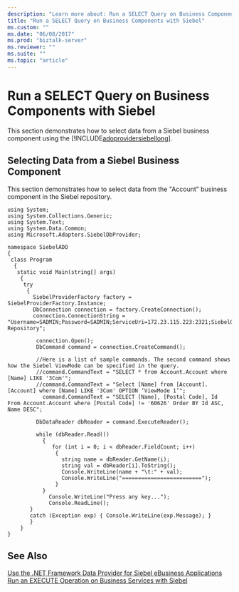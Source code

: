 ```yaml
---
description: "Learn more about: Run a SELECT Query on Business Components with Siebel"
title: "Run a SELECT Query on Business Components with Siebel"
ms.custom: ""
ms.date: "06/08/2017"
ms.prod: "biztalk-server"
ms.reviewer: ""
ms.suite: ""
ms.topic: "article"
---
```

# Run a SELECT Query on Business Components with Siebel
This section demonstrates how to select data from a Siebel business component using the [!INCLUDE[adoprovidersiebellong](../../includes/adoprovidersiebellong-md.md)].  
  
## Selecting Data from a Siebel Business Component  
 This section demonstrates how to select data from the "Account" business component in the Siebel repository.  
  
```  
using System;  
using System.Collections.Generic;  
using System.Text;  
using System.Data.Common;  
using Microsoft.Adapters.SiebelDbProvider;  
  
namespace SiebelADO  
{  
 class Program  
  {  
   static void Main(string[] args)  
    {  
     try  
      {  
        SiebelProviderFactory factory = SiebelProviderFactory.Instance;  
        DbConnection connection = factory.CreateConnection();  
        connection.ConnectionString = "Username=SADMIN;Password=SADMIN;ServiceUri=172.23.115.223:2321;SiebelObjectManager=SSEObjMgr;SiebelEnterpriseServer=ent771;Language=enu;SiebelRepository=Siebel Repository";  
  
         connection.Open();  
         DbCommand command = connection.CreateCommand();  
  
         //Here is a list of sample commands. The second command shows how the Siebel ViewMode can be specified in the query.  
         //command.CommandText = "SELECT * from Account.Account where [Name] LIKE '3Com'";  
         //command.CommandText = "Select [Name] from [Account].[Account] where [Name] LIKE '3Com' OPTION ‘ViewMode 1’";  
           command.CommandText = "SELECT [Name], [Postal Code], Id From Account.Account where [Postal Code] != '60626' Order BY Id ASC, Name DESC";  
  
         DbDataReader dbReader = command.ExecuteReader();  
  
         while (dbReader.Read())  
           {  
              for (int i = 0; i < dbReader.FieldCount; i++)  
               {  
                 string name = dbReader.GetName(i);  
                 string val = dbReader[i].ToString();  
                 Console.WriteLine(name + "\t:" + val);  
                 Console.WriteLine("=========================");  
               }  
           }  
             Console.WriteLine("Press any key...");  
             Console.ReadLine();  
       }  
       catch (Exception exp) { Console.WriteLine(exp.Message); }  
       }  
    }  
}  
```  
  
## See Also  
 [Use the .NET Framework Data Provider for Siebel eBusiness Applications](../../adapters-and-accelerators/adapter-siebel/use-the-net-framework-data-provider-for-siebel-ebusiness-applications.md)   
 [Run an EXECUTE Operation on Business Services with Siebel](../../adapters-and-accelerators/adapter-siebel/run-an-execute-operation-on-business-services-with-siebel.md)
